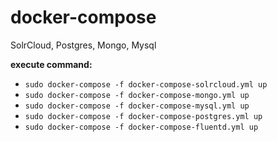 # docker-compose

SolrCloud, Postgres, Mongo, Mysql

**execute command:**
- `sudo docker-compose -f docker-compose-solrcloud.yml up`
- `sudo docker-compose -f docker-compose-mongo.yml up`
- `sudo docker-compose -f docker-compose-mysql.yml up`
- `sudo docker-compose -f docker-compose-postgres.yml up`
- `sudo docker-compose -f docker-compose-fluentd.yml up`

